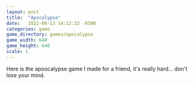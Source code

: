 ```yaml
---
layout: post
title:  "Apocalypse"
date:   2022-08-13 14:12:32 -0500
categories: game
game_directory: games/apocalypse
game_width: 640
game_height: 640
scale: 1
---
```


Here is the apoocalypse game I made for a friend, it's really hard... don't lose your mind.